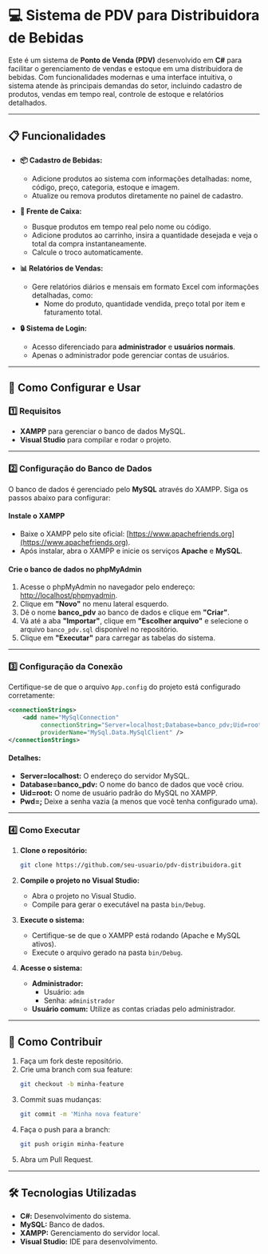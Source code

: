 # 💻 Sistema de PDV para Distribuidora de Bebidas  

Este é um sistema de **Ponto de Venda (PDV)** desenvolvido em **C#** para facilitar o gerenciamento de vendas e estoque em uma distribuidora de bebidas. Com funcionalidades modernas e uma interface intuitiva, o sistema atende às principais demandas do setor, incluindo cadastro de produtos, vendas em tempo real, controle de estoque e relatórios detalhados.  

---

## 📋 Funcionalidades  

- **📦 Cadastro de Bebidas:**  
  - Adicione produtos ao sistema com informações detalhadas: nome, código, preço, categoria, estoque e imagem.  
  - Atualize ou remova produtos diretamente no painel de cadastro.  

- **🛒 Frente de Caixa:**  
  - Busque produtos em tempo real pelo nome ou código.  
  - Adicione produtos ao carrinho, insira a quantidade desejada e veja o total da compra instantaneamente.  
  - Calcule o troco automaticamente.  

- **📊 Relatórios de Vendas:**  
  - Gere relatórios diários e mensais em formato Excel com informações detalhadas, como:  
    - Nome do produto, quantidade vendida, preço total por item e faturamento total.  

- **🔒 Sistema de Login:**  
  - Acesso diferenciado para **administrador** e **usuários normais**.  
  - Apenas o administrador pode gerenciar contas de usuários.  

---

## 🚀 Como Configurar e Usar  

### 1️⃣ Requisitos  
- **XAMPP** para gerenciar o banco de dados MySQL.  
- **Visual Studio** para compilar e rodar o projeto.  

---

### 2️⃣ Configuração do Banco de Dados  

O banco de dados é gerenciado pelo **MySQL** através do XAMPP. Siga os passos abaixo para configurar:  

#### **Instale o XAMPP**  
- Baixe o XAMPP pelo site oficial: [https://www.apachefriends.org](https://www.apachefriends.org).  
- Após instalar, abra o XAMPP e inicie os serviços **Apache** e **MySQL**.  

#### **Crie o banco de dados no phpMyAdmin**  
1. Acesse o phpMyAdmin no navegador pelo endereço: [http://localhost/phpmyadmin](http://localhost/phpmyadmin).  
2. Clique em **"Novo"** no menu lateral esquerdo.  
3. Dê o nome **banco_pdv** ao banco de dados e clique em **"Criar"**.  
4. Vá até a aba **"Importar"**, clique em **"Escolher arquivo"** e selecione o arquivo `banco_pdv.sql` disponível no repositório.  
5. Clique em **"Executar"** para carregar as tabelas do sistema.  

---

### 3️⃣ Configuração da Conexão  

Certifique-se de que o arquivo `App.config` do projeto está configurado corretamente:  

```xml
<connectionStrings>
    <add name="MySqlConnection" 
         connectionString="Server=localhost;Database=banco_pdv;Uid=root;Pwd=;" 
         providerName="MySql.Data.MySqlClient" />
</connectionStrings>
```  

#### **Detalhes:**  
- **Server=localhost:** O endereço do servidor MySQL.  
- **Database=banco_pdv:** O nome do banco de dados que você criou.  
- **Uid=root:** O nome de usuário padrão do MySQL no XAMPP.  
- **Pwd=;** Deixe a senha vazia (a menos que você tenha configurado uma).  

---

### 4️⃣ Como Executar  

1. **Clone o repositório:**  
   ```bash
   git clone https://github.com/seu-usuario/pdv-distribuidora.git
   ```  

2. **Compile o projeto no Visual Studio:**  
   - Abra o projeto no Visual Studio.  
   - Compile para gerar o executável na pasta `bin/Debug`.  

3. **Execute o sistema:**  
   - Certifique-se de que o XAMPP está rodando (Apache e MySQL ativos).  
   - Execute o arquivo gerado na pasta `bin/Debug`.  

4. **Acesse o sistema:**  
   - **Administrador:**  
     - Usuário: `adm`  
     - Senha: `administrador`  
   - **Usuário comum:** Utilize as contas criadas pelo administrador.  

---

## 🎯 Como Contribuir  

1. Faça um fork deste repositório.  
2. Crie uma branch com sua feature:  
   ```bash
   git checkout -b minha-feature
   ```  
3. Commit suas mudanças:  
   ```bash
   git commit -m 'Minha nova feature'
   ```  
4. Faça o push para a branch:  
   ```bash
   git push origin minha-feature
   ```  
5. Abra um Pull Request.  

---

## 🛠️ Tecnologias Utilizadas  

- **C#:** Desenvolvimento do sistema.  
- **MySQL:** Banco de dados.  
- **XAMPP:** Gerenciamento do servidor local.  
- **Visual Studio:** IDE para desenvolvimento.  
